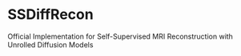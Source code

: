 # SSDiffRecon
Official Implementation for Self-Supervised MRI Reconstruction with Unrolled Diffusion Models
